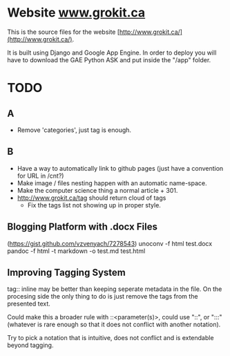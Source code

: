 
# Website www.grokit.ca

This is the source files for the website [http://www.grokit.ca/](http://www.grokit.ca/).

It is built using Django and Google App Engine. In order to deploy you will have to download the GAE Python ASK and put inside the "/app" folder.

# TODO

## A

- Remove 'categories', just tag is enough.

## B

- Have a way to automatically link to github pages (just have a convention for URL in /cnt?)
- Make image / files nesting happen with an automatic name-space.
- Make the computer science thing a normal article + 301.
- http://www.grokit.ca/tag should return cloud of tags
  - Fix the tags list not showing up in proper style.

## Blogging Platform with .docx Files

(https://gist.github.com/vzvenyach/7278543)
unoconv -f html test.docx
pandoc -f html -t markdown -o test.md test.html

## Improving Tagging System

tag::<tag> inline may be better than keeping seperate metadata in the file.
On the procesing side the only thing to do is just remove the tags from the presented text.

Could make this a broader rule with <action>::<parameter(s)>, could use "::", or ":::" (whatever is rare enough so that it does not conflict with another notation).

Try to pick a notation that is intuitive, does not conflict and is extendable beyond tagging.






